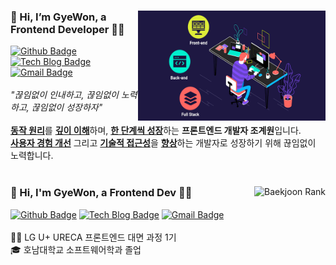 <!-- README.md의 영역은 큰 틀로 기본적으로 <div>{child}<div> 형식임 -->

<!-- 나에 대한 설명 -->
<div>
  <div>
    <img align="right" src="./assets/img/web_devloper.gif" alt="웹 개발자 GIT 파일" width="300" height="176"  />
    <h3>👋 Hi, I’m GyeWon, a Frontend Developer 🧑‍💻</h3>
    <div>
      <a href="https://github.com/JGW-Korea"><img src="https://img.shields.io/badge/-Github-black?style=for-the-badge&logo=Github&logoColor=white" alt="Github Badge"/></a>
      <a href="https://dramatic-jasmine-13a.notion.site/Web-Development-f4c3f4ccd2674db8833c4ed0f5575a45"><img src="https://img.shields.io/badge/-TechBlog-EEEEEE?style=for-the-badge&logo=Notion&logoColor=black" alt="Tech Blog Badge"/></a>
      <a href="mailto:jgw6372@gmail.com"><img src="https://img.shields.io/badge/Gmail-D14836?style=for-the-badge&logo=Gmail&logoColor=white" alt="Gmail Badge"/></a>
    </div>
    <br />
    <div>
      <i>"끊임없이 인내하고, 끊임없이 노력하고, 끊임없이 성장하자"</i>
    </div>
    <br />
    <div>
      <span><a href="#"><strong>동작 원리</strong></a>를 <a href="#"><strong>깊이 이해</strong></a>하며, <a href="#"><strong>한 단계씩 성장</strong></a>하는 <strong>프론트엔드 개발자 조계원</strong>입니다.</span><br/>
      <span><a href="#"><strong>사용자 경험 개선</strong></a> 그리고 <a href="#"><strong>기술적 접근성</strong></a>을 <a href="#"><strong>향상</strong></a>하는 개발자로 성장하기 위해 끊임없이 노력합니다.</span>
    </div>
  </div>
  <br />
  <div>
    <img align="right" src="http://mazassumnida.wtf/api/v2/generate_badge?boj=jgw6372" alt="Baekjoon Rank"/>
    <h3>👋 Hi, I'm GyeWon, a Frontend Dev 🧑‍💻</h3>
    <div>
      <a href="https://github.com/JGW-Korea"><img src="https://img.shields.io/badge/-Github-black?style=for-the-badge&logo=Github&logoColor=white" alt="Github Badge"/></a>
      <a href="https://dramatic-jasmine-13a.notion.site/Web-Development-f4c3f4ccd2674db8833c4ed0f5575a45"><img src="https://img.shields.io/badge/-TechBlog-EEEEEE?style=for-the-badge&logo=Notion&logoColor=black" alt="Tech Blog Badge"/></a>
      <a href="mailto:jgw6372@gmail.com"><img src="https://img.shields.io/badge/Gmail-D14836?style=for-the-badge&logo=Gmail&logoColor=white" alt="Gmail Badge"/></a>
    </div>
    <br />
    <div>
      <span>👨‍🏫 LG U+ URECA 프론트엔드 대면 과정 1기</span><br/>
      <span>🎓 호남대학교 소프트웨어학과 졸업</span>
    </div>
  </div>
</div>
